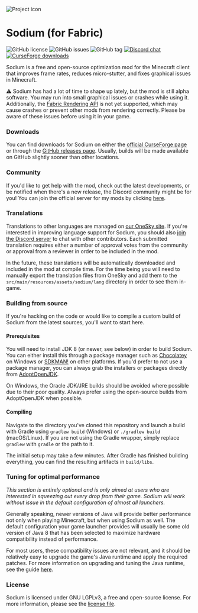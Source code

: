 ![Project icon](https://git-assets.jellysquid.me/hotlink-ok/sodium/icon-rounded-128px.png)

# Sodium (for Fabric)
![GitHub license](https://img.shields.io/github/license/jellysquid3/sodium-fabric.svg)
![GitHub issues](https://img.shields.io/github/issues/jellysquid3/sodium-fabric.svg)
![GitHub tag](https://img.shields.io/github/tag/jellysquid3/sodium-fabric.svg)
[![Discord chat](https://img.shields.io/badge/chat%20on-discord-7289DA)](https://jellysquid.me/discord)
[![CurseForge downloads](http://cf.way2muchnoise.eu/full_394468_downloads.svg)](https://www.curseforge.com/minecraft/mc-mods/sodium)

Sodium is a free and open-source optimization mod for the Minecraft client that improves frame rates, reduces
micro-stutter, and fixes graphical issues in Minecraft. 

:warning: Sodium has had a lot of time to shape up lately, but the mod is still alpha software. You may run into small
graphical issues or crashes while using it. Additionally, the
[Fabric Rendering API](https://fabricmc.net/wiki/documentation:rendering) is not yet supported, which may cause crashes
or prevent other mods from rendering correctly. Please be aware of these issues before using it in your game.

### Downloads

You can find downloads for Sodium on either the [official CurseForge page](https://www.curseforge.com/minecraft/mc-mods/sodium)
or through the [GitHub releases page](https://github.com/jellysquid3/sodium-fabric/releases). Usually, builds will be
made available on GitHub slightly sooner than other locations.

### Community

If you'd like to get help with the mod, check out the latest developments, or be notified when there's a new release,
the Discord community might be for you! You can join the official server for my mods by clicking
[here](https://jellysquid.me/discord).

### Translations

Translations to other languages are managed on [our OneSky site](https://jellysquid.oneskyapp.com/). If you're
interested in improving language support for Sodium, you should also [join the Discord server](https://jellysquid.me/discord)
to chat with other contributors. Each submitted translation requires either a number of approval votes from the community
or approval from a reviewer in order to be included in the mod. 

In the future, these translations will be automatically downloaded and included in the mod at compile time. For the time
being you will need to manually export the translation files from OneSky and add them to the
`src/main/resources/assets/sodium/lang` directory in order to see them in-game.

### Building from source

If you're hacking on the code or would like to compile a custom build of Sodium from the latest sources, you'll want
to start here.

#### Prerequisites

You will need to install JDK 8 (or newer, see below) in order to build Sodium. You can either install this through
a package manager such as [Chocolatey](https://chocolatey.org/) on Windows or [SDKMAN!](https://sdkman.io/) on other
platforms. If you'd prefer to not use a package manager, you can always grab the installers or packages directly from
[AdoptOpenJDK](https://adoptopenjdk.net/).

On Windows, the Oracle JDK/JRE builds should be avoided where possible due to their poor quality. Always prefer using
the open-source builds from AdoptOpenJDK when possible.

#### Compiling

Navigate to the directory you've cloned this repository and launch a build with Gradle using `gradlew build` (Windows)
or `./gradlew build` (macOS/Linux). If you are not using the Gradle wrapper, simply replace `gradlew` with `gradle`
or the path to it.

The initial setup may take a few minutes. After Gradle has finished building everything, you can find the resulting
artifacts in `build/libs`.

### Tuning for optimal performance

_This section is entirely optional and is only aimed at users who are interested in squeezing out every drop from their
game. Sodium will work without issue in the default configuration of almost all launchers._

Generally speaking, newer versions of Java will provide better performance not only when playing Minecraft, but when
using Sodium as well. The default configuration your game launcher provides will usually be some old version of Java 8
that has been selected to maximize hardware compatibility instead of performance.

For most users, these compatibility issues are not relevant, and it should be relatively easy to upgrade the game's Java
runtime and apply the required patches. For more information on upgrading and tuning the Java runtime, see the
guide [here](https://gist.github.com/jellysquid3/8a7b21e57f47f5711eb5697e282e502e).

### License

Sodium is licensed under GNU LGPLv3, a free and open-source license. For more information, please see the
[license file](https://github.com/jellysquid3/sodium-fabric/blob/1.16.x/dev/LICENSE.txt).
